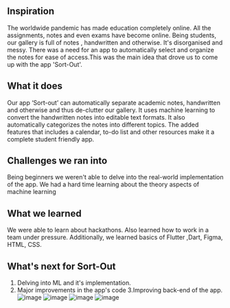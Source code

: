 ## Inspiration
The worldwide pandemic has made education completely online.  All the assignments, notes and even exams have become online.  Being students, our gallery is full of  notes , handwritten and otherwise. It's  disorganised and messy. There was a need for an app to automatically select and organize the notes for ease of access.This was the main idea that drove us to come up with the app 'Sort-Out'.
## What it does
Our app ‘Sort-out’ can automatically separate academic notes, handwritten and otherwise and thus  de-clutter our gallery. It uses machine learning to convert the handwritten notes into editable text formats. It also automatically  categorizes the notes into different topics. The added features that includes a calendar, to-do list and other resources make it a complete student friendly app.
## Challenges we ran into
Being beginners we weren't able to delve into the real-world implementation of the app. We had a hard time learning about the theory aspects of machine learning
## What we learned
We were able to learn about hackathons. Also learned how to work in a team under pressure. Additionally, we learned basics of Flutter ,Dart, Figma, HTML, CSS.
## What's next for Sort-Out
1. Delving into ML and it's implementation.
2. Major improvements in the app's code
3.Improving back-end of the app.
![image](https://user-images.githubusercontent.com/83901287/123526449-a0521e80-d6f5-11eb-8c76-11cdb543f897.png)
![image](https://user-images.githubusercontent.com/83901287/123526471-caa3dc00-d6f5-11eb-8d82-60a34a0043bc.png)
![image](https://user-images.githubusercontent.com/83901287/123526481-d55e7100-d6f5-11eb-9e0d-7a9a3bda7e49.png)
![image](https://user-images.githubusercontent.com/83901287/123526492-e7401400-d6f5-11eb-8287-87f9fb66dc2b.png)

